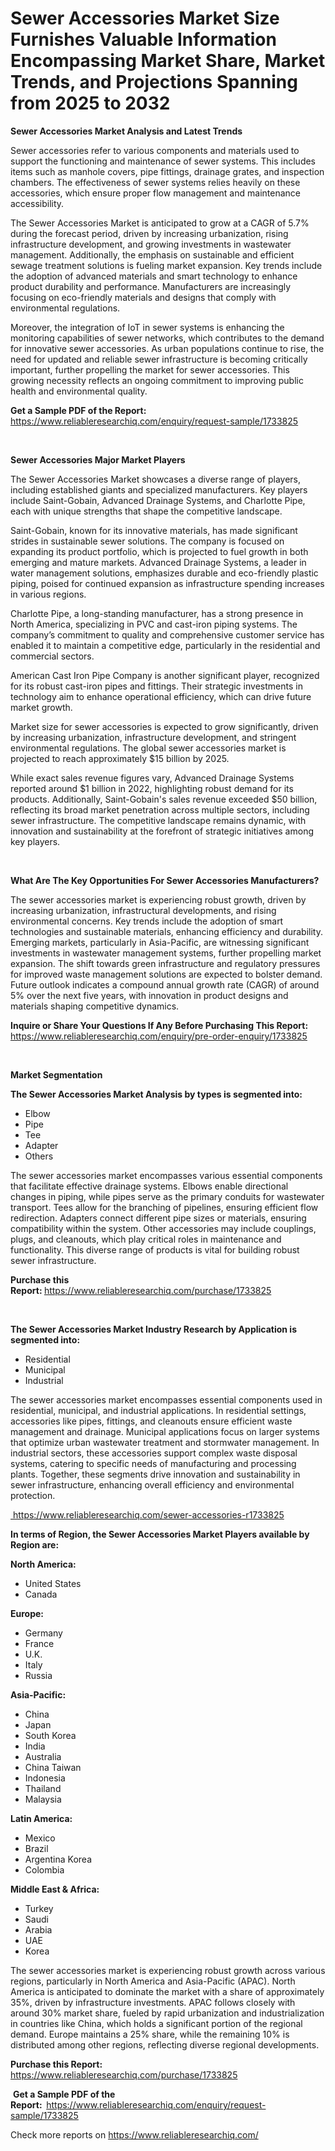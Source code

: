 <p><h1>Sewer Accessories Market Size Furnishes Valuable Information Encompassing Market Share, Market Trends, and Projections Spanning from 2025 to 2032</h1></p><p><strong>Sewer Accessories Market Analysis and Latest Trends</strong></p>
<p><p>Sewer accessories refer to various components and materials used to support the functioning and maintenance of sewer systems. This includes items such as manhole covers, pipe fittings, drainage grates, and inspection chambers. The effectiveness of sewer systems relies heavily on these accessories, which ensure proper flow management and maintenance accessibility.</p><p>The Sewer Accessories Market is anticipated to grow at a CAGR of 5.7% during the forecast period, driven by increasing urbanization, rising infrastructure development, and growing investments in wastewater management. Additionally, the emphasis on sustainable and efficient sewage treatment solutions is fueling market expansion. Key trends include the adoption of advanced materials and smart technology to enhance product durability and performance. Manufacturers are increasingly focusing on eco-friendly materials and designs that comply with environmental regulations.</p><p>Moreover, the integration of IoT in sewer systems is enhancing the monitoring capabilities of sewer networks, which contributes to the demand for innovative sewer accessories. As urban populations continue to rise, the need for updated and reliable sewer infrastructure is becoming critically important, further propelling the market for sewer accessories. This growing necessity reflects an ongoing commitment to improving public health and environmental quality.</p></p>
<p><strong>Get a Sample PDF of the Report:&nbsp;</strong> <a href="https://www.reliableresearchiq.com/enquiry/request-sample/1733825?utm_campaign=2293&utm_medium=2&utm_source=Github&utm_content=ia&utm_term=11042025&utm_id=sewer-accessories">https://www.reliableresearchiq.com/enquiry/request-sample/1733825</a></p>
<p>&nbsp;</p>
<p><strong>Sewer Accessories Major Market Players</strong></p>
<p><p>The Sewer Accessories Market showcases a diverse range of players, including established giants and specialized manufacturers. Key players include Saint-Gobain, Advanced Drainage Systems, and Charlotte Pipe, each with unique strengths that shape the competitive landscape.</p><p>Saint-Gobain, known for its innovative materials, has made significant strides in sustainable sewer solutions. The company is focused on expanding its product portfolio, which is projected to fuel growth in both emerging and mature markets. Advanced Drainage Systems, a leader in water management solutions, emphasizes durable and eco-friendly plastic piping, poised for continued expansion as infrastructure spending increases in various regions.</p><p>Charlotte Pipe, a long-standing manufacturer, has a strong presence in North America, specializing in PVC and cast-iron piping systems. The company’s commitment to quality and comprehensive customer service has enabled it to maintain a competitive edge, particularly in the residential and commercial sectors. </p><p>American Cast Iron Pipe Company is another significant player, recognized for its robust cast-iron pipes and fittings. Their strategic investments in technology aim to enhance operational efficiency, which can drive future market growth.</p><p>Market size for sewer accessories is expected to grow significantly, driven by increasing urbanization, infrastructure development, and stringent environmental regulations. The global sewer accessories market is projected to reach approximately $15 billion by 2025.</p><p>While exact sales revenue figures vary, Advanced Drainage Systems reported around $1 billion in 2022, highlighting robust demand for its products. Additionally, Saint-Gobain's sales revenue exceeded $50 billion, reflecting its broad market penetration across multiple sectors, including sewer infrastructure. The competitive landscape remains dynamic, with innovation and sustainability at the forefront of strategic initiatives among key players.</p></p>
<p>&nbsp;</p>
<p><strong>What Are The Key Opportunities For Sewer Accessories Manufacturers?</strong></p>
<p><p>The sewer accessories market is experiencing robust growth, driven by increasing urbanization, infrastructural developments, and rising environmental concerns. Key trends include the adoption of smart technologies and sustainable materials, enhancing efficiency and durability. Emerging markets, particularly in Asia-Pacific, are witnessing significant investments in wastewater management systems, further propelling market expansion. The shift towards green infrastructure and regulatory pressures for improved waste management solutions are expected to bolster demand. Future outlook indicates a compound annual growth rate (CAGR) of around 5% over the next five years, with innovation in product designs and materials shaping competitive dynamics.</p></p>
<p><strong>Inquire or Share Your Questions If Any Before Purchasing This Report:</strong> <a href="https://www.reliableresearchiq.com/enquiry/pre-order-enquiry/1733825?utm_campaign=2293&utm_medium=2&utm_source=Github&utm_content=ia&utm_term=11042025&utm_id=sewer-accessories">https://www.reliableresearchiq.com/enquiry/pre-order-enquiry/1733825</a></p>
<p>&nbsp;</p>
<p><strong>Market Segmentation</strong></p>
<p><strong>The Sewer Accessories Market Analysis by types is segmented into:</strong></p>
<p><ul><li>Elbow</li><li>Pipe</li><li>Tee</li><li>Adapter</li><li>Others</li></ul></p>
<p><p>The sewer accessories market encompasses various essential components that facilitate effective drainage systems. Elbows enable directional changes in piping, while pipes serve as the primary conduits for wastewater transport. Tees allow for the branching of pipelines, ensuring efficient flow redirection. Adapters connect different pipe sizes or materials, ensuring compatibility within the system. Other accessories may include couplings, plugs, and cleanouts, which play critical roles in maintenance and functionality. This diverse range of products is vital for building robust sewer infrastructure.</p></p>
<p><strong>Purchase this Report:&nbsp;</strong><a href="https://www.reliableresearchiq.com/purchase/1733825?utm_campaign=2293&utm_medium=2&utm_source=Github&utm_content=ia&utm_term=11042025&utm_id=sewer-accessories">https://www.reliableresearchiq.com/purchase/1733825</a></p>
<p>&nbsp;</p>
<p><strong>The Sewer Accessories Market Industry Research by Application is segmented into:</strong></p>
<p><ul><li>Residential</li><li>Municipal</li><li>Industrial</li></ul></p>
<p><p>The sewer accessories market encompasses essential components used in residential, municipal, and industrial applications. In residential settings, accessories like pipes, fittings, and cleanouts ensure efficient waste management and drainage. Municipal applications focus on larger systems that optimize urban wastewater treatment and stormwater management. In industrial sectors, these accessories support complex waste disposal systems, catering to specific needs of manufacturing and processing plants. Together, these segments drive innovation and sustainability in sewer infrastructure, enhancing overall efficiency and environmental protection.</p></p>
<p><a href="https://www.reliableresearchiq.com/sewer-accessories-r1733825?utm_campaign=2293&utm_medium=2&utm_source=Github&utm_content=ia&utm_term=11042025&utm_id=sewer-accessories">&nbsp;https://www.reliableresearchiq.com/sewer-accessories-r1733825</a></p>
<p><strong>In terms of Region, the Sewer Accessories Market Players available by Region are:</strong></p>
<p>
    <p> <strong> North America: </strong>
        <ul>
            <li>United States</li>
            <li>Canada</li>
        </ul>
        </p> 
    <p> <strong> Europe: </strong>
        <ul>
            <li>Germany</li>
            <li>France</li>
            <li>U.K.</li>
            <li>Italy</li>
            <li>Russia</li>
        </ul>
        </p> 
    <p> <strong> Asia-Pacific: </strong>
        <ul>
            <li>China</li>
            <li>Japan</li>
            <li>South Korea</li>
            <li>India</li>
            <li>Australia</li>
            <li>China Taiwan</li>
            <li>Indonesia</li>
            <li>Thailand</li>
            <li>Malaysia</li>
        </ul>
        </p> 
    <p> <strong> Latin America: </strong>
        <ul>
            <li>Mexico</li>
            <li>Brazil</li>
            <li>Argentina Korea</li>
            <li>Colombia</li>
        </ul>
        </p> 
    <p> <strong> Middle East & Africa: </strong>
        <ul>
            <li>Turkey</li>
            <li>Saudi</li>
            <li>Arabia</li>
            <li>UAE</li>
            <li>Korea</li>
        </ul>
    </p>
    </p>
<p><p>The sewer accessories market is experiencing robust growth across various regions, particularly in North America and Asia-Pacific (APAC). North America is anticipated to dominate the market with a share of approximately 35%, driven by infrastructure investments. APAC follows closely with around 30% market share, fueled by rapid urbanization and industrialization in countries like China, which holds a significant portion of the regional demand. Europe maintains a 25% share, while the remaining 10% is distributed among other regions, reflecting diverse regional developments.</p></p>
<p><strong>Purchase this Report: </strong><a href="https://www.reliableresearchiq.com/purchase/1733825?utm_campaign=2293&utm_medium=2&utm_source=Github&utm_content=ia&utm_term=11042025&utm_id=sewer-accessories">https://www.reliableresearchiq.com/purchase/1733825</a></p>
<p>&nbsp;<strong>Get a Sample PDF of the Report:&nbsp;&nbsp;</strong><a href="https://www.reliableresearchiq.com/enquiry/request-sample/1733825?utm_campaign=2293&utm_medium=2&utm_source=Github&utm_content=ia&utm_term=11042025&utm_id=sewer-accessories">https://www.reliableresearchiq.com/enquiry/request-sample/1733825</a></p>
<p><strong></strong></p>
<p>Check more reports on <a href="https://www.reliableresearchiq.com/?utm_campaign=2293&utm_medium=2&utm_source=Github&utm_content=ia&utm_term=11042025&utm_id=sewer-accessories">https://www.reliableresearchiq.com/</a></p>